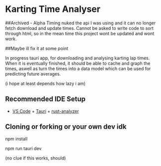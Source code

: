 # Karting Time Analyser

##Archived - Alpha Timing nuked the api I was using and it can no longer fetch download and update times. Cannot be asked to write code to sort through html, so in the mean time this project wont be updated and wont work.

##Maybe ill fix it at some point

In progress tauri app, for downloading and analysing karting lap times. When it is eventually finished, it should be able to cache and graph the times, aswell as turn the times into a data model which can be used for predicting future averages.

(i hope at least depends how lazy i am)

## Recommended IDE Setup

- [VS Code](https://code.visualstudio.com/) + [Tauri](https://marketplace.visualstudio.com/items?itemName=tauri-apps.tauri-vscode) + [rust-analyzer](https://marketplace.visualstudio.com/items?itemName=rust-lang.rust-analyzer)

## Cloning or forking or your own dev idk

npm install

npm run tauri dev

(no clue if this works, should)
